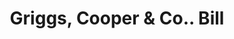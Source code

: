 ---
doi: 10.7916/D8BZ7J2Z
date_other: '1900'
date_other_textual: 1900-1909
form: printed ephemera
genre:
- Invoices
name:
- Griggs, Cooper & Co.
object_in_context_url: https://biggert.cul.columbia.edu/items/view/ave_biggert_00670
subject_hierarchical_geographic:
- St. Paul, Minnesota, United States
subject_name:
- Griggs, Cooper & Co.
title: Griggs, Cooper & Co.. Bill
sort_title: Griggs, Cooper & Co.. Bill
call_number: ave_biggert_00670
coordinates:
- 44.94416666666666,-93.0936111111111
pid: ave_biggert_00670
identifiers: ave_biggert_00670
thumbnail: https://derivativo-1.library.columbia.edu/iiif/2/ldpd:345618/full/!256,256/0/native.jpg
permalink: "/items/ave_biggert_00670/"
layout: iiif-image-page
---
